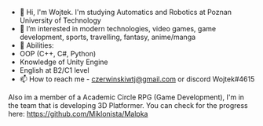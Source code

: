 - 👋 Hi, I'm Wojtek. I'm studying Automatics and Robotics at Poznan University of Technology
- 👀 I’m interested in modern technologies, video games, game development, sports, travelling, fantasy, anime/manga
- 🌱 Abilities:
- OOP (C++, C#, Python)
- Knowledge of Unity Engine
- English at B2/C1 level
- 📫 How to reach me - czerwinskiwtj@gmail.com or discord Wojtek#4615

Also im a member of a Academic Circle RPG (Game Development), I'm in the team that is developing 3D Platformer. You can check for the progress here: 
https://github.com/Miklonista/Malpka


